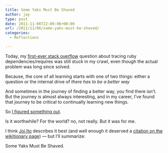 ```yaml
---
title: Some Yaks Must Be Shaved
author: jay
type: post
date: 2011-11-06T22:09:06+00:00
url: /2011/11/06/some-yaks-must-be-shaved/
categories:
  - Reflections

---
```

Today, my [first-ever stack overflow][1] question about tracing ruby dependencies/requires was still stuck in my crawl, even though the actual problem was long since solved.

Because, the core of all learning starts with one of two things: either a question or the internal drive of _there has to be a better way_

And sometimes in the journey of finding a better way, you find there isn’t. But the journey is almost always interesting, and in my career, I’ve found that journey to be critical to continually learning new things.

So [I figured something out][2].

Is it worthwhile? For the world? no, not really. But it was for me.

I think [Joi Ito][3] describes it best (and well enough it deserved a  [citation on the wikitionary page][4]) — but I’ll summarize:

Some Yaks Must Be Shaved.

 [1]: http://stackoverflow.com/questions/7957888/tracing-dependency-loading-in-rails/
 [2]: http://stackoverflow.com/questions/7957888/tracing-dependency-loading-in-rails/8030297#8030297
 [3]: http://joi.ito.com/weblog/2005/03/05/yak-shaving.html
 [4]: http://en.wiktionary.org/wiki/Citations:yak_shaving